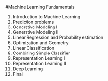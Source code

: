 #Machine Learning Fundamentals
1. Introduction to Machine Learning
2. Prediction problems
3. Generative Modeling I
4. Generative Modeling II
5. Linear Regression and Probability estimation
6. Optimization and Geometry
7. Linear Classification
8. Combining Simple Classifier
9. Representation Learning I
10. Representation Learning II
11. Deep Learning
12. Final